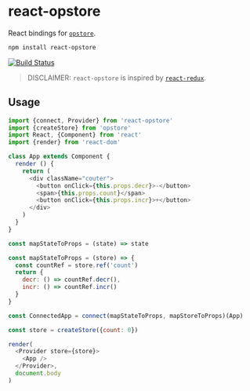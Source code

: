 # react-opstore

React bindings for [`opstore`](https://github.com/mariuslundgard/opstore).

```sh
npm install react-opstore
```

[![Build Status](https://travis-ci.org/mariuslundgard/react-opstore.svg?branch=master)](https://travis-ci.org/mariuslundgard/react-opstore)

> DISCLAIMER: `react-opstore` is inspired by [`react-redux`](https://github.com/reactjs/react-redux).

## Usage

```js
import {connect, Provider} from 'react-opstore'
import {createStore} from 'opstore'
import React, {Component} from 'react'
import {render} from 'react-dom'

class App extends Component {
  render () {
    return (
      <div className="couter">
        <button onClick={this.props.decr}>-</button>
        <span>{this.props.count}</span>
        <button onClick={this.props.incr}>+</button>
      </div>
    )
  }
}

const mapStateToProps = (state) => state

const mapStateToProps = (store) => {
  const countRef = store.ref('count')
  return {
    decr: () => countRef.decr(),
    incr: () => countRef.incr()
  }
}

const ConnectedApp = connect(mapStateToProps, mapStoreToProps)(App)

const store = createStore({count: 0})

render(
  <Provider store={store}>
    <App />
  </Provider>,
  document.body
)
```
